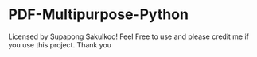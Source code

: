 # PDF-Multipurpose-Python
Licensed by Supapong Sakulkoo!
Feel Free to use and please credit me if you use this project. Thank you
